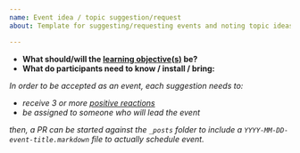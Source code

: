 ```yaml
---
name: Event idea / topic suggestion/request
about: Template for suggesting/requesting events and noting topic ideas.

---
```


<!-- Please add a descripitive title what this event will/should be about and fill out the following details -->

- **What should/will the [learning objective(s)](http://teachtogether.tech/en/process/#s:process-objectives) be?**
- **What do participants need to know / install / bring:**

*In order to be accepted as an event, each suggestion needs to:*

- *receive 3 or more [positive reactions](https://help.github.com/articles/about-conversations-on-github/#reacting-to-ideas-in-comments)*
- *be assigned to someone who will lead the event*

*then, a PR can be started against the `_posts` folder to include a `YYYY-MM-DD-event-title.markdown` file to actually schedule event.*
